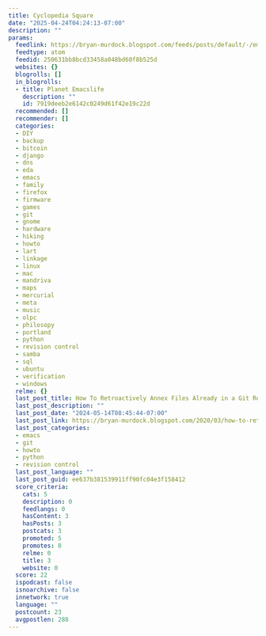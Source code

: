```yaml
---
title: Cyclopedia Square
date: "2025-04-24T04:24:13-07:00"
description: ""
params:
  feedlink: https://bryan-murdock.blogspot.com/feeds/posts/default/-/emacs
  feedtype: atom
  feedid: 250631bb8bcd33458a048bd60f8b525d
  websites: {}
  blogrolls: []
  in_blogrolls:
  - title: Planet Emacslife
    description: ""
    id: 7919deeb2e6142c0249d61f42e19c22d
  recommended: []
  recommender: []
  categories:
  - DIY
  - backup
  - bitcoin
  - django
  - dns
  - eda
  - emacs
  - family
  - firefox
  - firmware
  - games
  - git
  - gnome
  - hardware
  - hiking
  - howto
  - lart
  - linkage
  - linux
  - mac
  - mandriva
  - maps
  - mercurial
  - meta
  - music
  - olpc
  - philosopy
  - portland
  - python
  - revision control
  - samba
  - sql
  - ubuntu
  - verification
  - windows
  relme: {}
  last_post_title: How To Retroactively Annex Files Already in a Git Repo
  last_post_description: ""
  last_post_date: "2024-05-14T08:45:44-07:00"
  last_post_link: https://bryan-murdock.blogspot.com/2020/03/how-to-retroactively-annex-files.html
  last_post_categories:
  - emacs
  - git
  - howto
  - python
  - revision control
  last_post_language: ""
  last_post_guid: ee637b381539911ff90fc04e3f158412
  score_criteria:
    cats: 5
    description: 0
    feedlangs: 0
    hasContent: 3
    hasPosts: 3
    postcats: 3
    promoted: 5
    promotes: 0
    relme: 0
    title: 3
    website: 0
  score: 22
  ispodcast: false
  isnoarchive: false
  innetwork: true
  language: ""
  postcount: 23
  avgpostlen: 288
---
```

